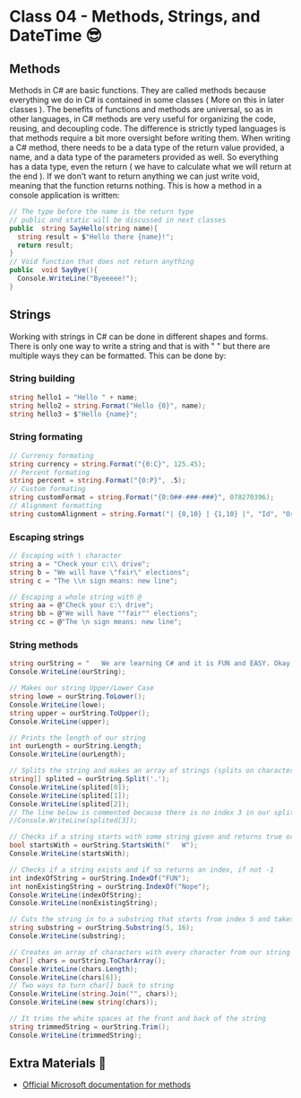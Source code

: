 # Class 04 - Methods, Strings, and DateTime 😎

## Methods

Methods in C# are basic functions. They are called methods because everything we do in C# is contained in some classes ( More on this in later classes ). The benefits of functions and methods are universal, so as in other languages, in C# methods are very useful for organizing the code, reusing, and decoupling code. The difference is strictly typed languages is that methods require a bit more oversight before writing them. When writing a C# method, there needs to be a data type of the return value provided, a name, and a data type of the parameters provided as well. So everything has a data type, even the return ( we have to calculate what we will return at the end ). If we don't want to return anything we can just write void, meaning that the function returns nothing. This is how a method in a console application is written:

```csharp
// The type before the name is the return type
// public and static will be discussed in next classes
public  string SayHello(string name){
  string result = $"Hello there {name}!";
  return result;
}
// Void function that does not return anything
public  void SayBye(){
  Console.WriteLine("Byeeeee!");
}
```

## Strings

Working with strings in C# can be done in different shapes and forms. There is only one way to write a string and that is with " " but there are multiple ways they can be formatted. This can be done by:

### String building

```csharp
string hello1 = "Hello " + name;
string hello2 = string.Format("Hello {0}", name);
string hello3 = $"Hello {name}";
```

### String formating

```csharp
// Currency formating
string currency = string.Format("{0:C}", 125.45); 
// Percent formating
string percent = string.Format("{0:P}", .5); 
// Custom formating
string customFormat = string.Format("{0:0##-###-###}", 078270396); 
// Alignment formatting
string customAlignment = string.Format("| {0,10} | {1,10} |", "Id", "Order"); 
```

### Escaping strings

```csharp
// Escaping with \ character
string a = "Check your c:\\ drive";
string b = "We will have \"fair\" elections";
string c = "The \\n sign means: new line";

// Escaping a whole string with @
string aa = @"Check your c:\ drive";
string bb = @"We will have ""fair"" elections";
string cc = @"The \n sign means: new line";
```

### String methods

```csharp
string ourString = "   We are learning C# and it is FUN and EASY. Okay, maybe just FUN.    ";
Console.WriteLine(ourString);

// Makes our string Upper/Lower Case
string lowe = ourString.ToLower();
Console.WriteLine(lowe);
string upper = ourString.ToUpper();
Console.WriteLine(upper);

// Prints the length of our string
int ourLength = ourString.Length;
Console.WriteLine(ourLength);

// Splits the string and makes an array of strings (splits on character selected)
string[] splited = ourString.Split('.');
Console.WriteLine(splited[0]);
Console.WriteLine(splited[1]);
Console.WriteLine(splited[2]);
// The line below is commented because there is no index 3 in our splited array
//Console.WriteLine(splited[3]);

// Checks if a string starts with some string given and returns true or false
bool startsWith = ourString.StartsWith("   W");
Console.WriteLine(startsWith);

// Checks if a string exists and if so returns an index, if not -1
int indexOfString = ourString.IndexOf("FUN");
int nonExistingString = ourString.IndexOf("Nope");
Console.WriteLine(indexOfString);
Console.WriteLine(nonExistingString);

// Cuts the string in to a substring that starts from index 5 and takes the next 16 characters
string substring = ourString.Substring(5, 16);
Console.WriteLine(substring);

// Creates an array of characters with every character from our string
char[] chars = ourString.ToCharArray();
Console.WriteLine(chars.Length);
Console.WriteLine(chars[6]);
// Two ways to turn char[] back to string
Console.WriteLine(string.Join("", chars));
Console.WriteLine(new string(chars));

// It trims the white spaces at the front and back of the string
string trimmedString = ourString.Trim();
Console.WriteLine(trimmedString);
```


## Extra Materials 📘

* [Official Microsoft documentation for methods](https://docs.microsoft.com/en-us/dotnet/csharp/methods)
